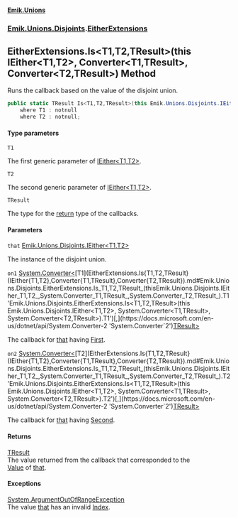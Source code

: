 #### [Emik.Unions](index.md 'index')
### [Emik.Unions.Disjoints](Emik.Unions.Disjoints.md 'Emik.Unions.Disjoints').[EitherExtensions](EitherExtensions.md 'Emik.Unions.Disjoints.EitherExtensions')

## EitherExtensions.Is<T1,T2,TResult>(this IEither<T1,T2>, Converter<T1,TResult>, Converter<T2,TResult>) Method

Runs the callback based on the value of the disjoint union.

```csharp
public static TResult Is<T1,T2,TResult>(this Emik.Unions.Disjoints.IEither<T1,T2> that, System.Converter<T1,TResult> on1, System.Converter<T2,TResult> on2)
    where T1 : notnull
    where T2 : notnull;
```
#### Type parameters

<a name='Emik.Unions.Disjoints.EitherExtensions.Is_T1,T2,TResult_(thisEmik.Unions.Disjoints.IEither_T1,T2_,System.Converter_T1,TResult_,System.Converter_T2,TResult_).T1'></a>

`T1`

The first generic parameter of [IEither&lt;T1,T2&gt;](IEither{T1,T2}.md 'Emik.Unions.Disjoints.IEither<T1,T2>').

<a name='Emik.Unions.Disjoints.EitherExtensions.Is_T1,T2,TResult_(thisEmik.Unions.Disjoints.IEither_T1,T2_,System.Converter_T1,TResult_,System.Converter_T2,TResult_).T2'></a>

`T2`

The second generic parameter of [IEither&lt;T1,T2&gt;](IEither{T1,T2}.md 'Emik.Unions.Disjoints.IEither<T1,T2>').

<a name='Emik.Unions.Disjoints.EitherExtensions.Is_T1,T2,TResult_(thisEmik.Unions.Disjoints.IEither_T1,T2_,System.Converter_T1,TResult_,System.Converter_T2,TResult_).TResult'></a>

`TResult`

The type for the [return](https://docs.microsoft.com/en-us/dotnet/csharp/language-reference/keywords/return 'https://docs.microsoft.com/en-us/dotnet/csharp/language-reference/keywords/return') type of the callbacks.
#### Parameters

<a name='Emik.Unions.Disjoints.EitherExtensions.Is_T1,T2,TResult_(thisEmik.Unions.Disjoints.IEither_T1,T2_,System.Converter_T1,TResult_,System.Converter_T2,TResult_).that'></a>

`that` [Emik.Unions.Disjoints.IEither&lt;](IEither{T1,T2}.md 'Emik.Unions.Disjoints.IEither<T1,T2>')[T1](EitherExtensions.Is{T1,T2,TResult}(IEither{T1,T2},Converter{T1,TResult},Converter{T2,TResult}).md#Emik.Unions.Disjoints.EitherExtensions.Is_T1,T2,TResult_(thisEmik.Unions.Disjoints.IEither_T1,T2_,System.Converter_T1,TResult_,System.Converter_T2,TResult_).T1 'Emik.Unions.Disjoints.EitherExtensions.Is<T1,T2,TResult>(this Emik.Unions.Disjoints.IEither<T1,T2>, System.Converter<T1,TResult>, System.Converter<T2,TResult>).T1')[,](IEither{T1,T2}.md 'Emik.Unions.Disjoints.IEither<T1,T2>')[T2](EitherExtensions.Is{T1,T2,TResult}(IEither{T1,T2},Converter{T1,TResult},Converter{T2,TResult}).md#Emik.Unions.Disjoints.EitherExtensions.Is_T1,T2,TResult_(thisEmik.Unions.Disjoints.IEither_T1,T2_,System.Converter_T1,TResult_,System.Converter_T2,TResult_).T2 'Emik.Unions.Disjoints.EitherExtensions.Is<T1,T2,TResult>(this Emik.Unions.Disjoints.IEither<T1,T2>, System.Converter<T1,TResult>, System.Converter<T2,TResult>).T2')[&gt;](IEither{T1,T2}.md 'Emik.Unions.Disjoints.IEither<T1,T2>')

The instance of the disjoint union.

<a name='Emik.Unions.Disjoints.EitherExtensions.Is_T1,T2,TResult_(thisEmik.Unions.Disjoints.IEither_T1,T2_,System.Converter_T1,TResult_,System.Converter_T2,TResult_).on1'></a>

`on1` [System.Converter&lt;](https://docs.microsoft.com/en-us/dotnet/api/System.Converter-2 'System.Converter`2')[T1](EitherExtensions.Is{T1,T2,TResult}(IEither{T1,T2},Converter{T1,TResult},Converter{T2,TResult}).md#Emik.Unions.Disjoints.EitherExtensions.Is_T1,T2,TResult_(thisEmik.Unions.Disjoints.IEither_T1,T2_,System.Converter_T1,TResult_,System.Converter_T2,TResult_).T1 'Emik.Unions.Disjoints.EitherExtensions.Is<T1,T2,TResult>(this Emik.Unions.Disjoints.IEither<T1,T2>, System.Converter<T1,TResult>, System.Converter<T2,TResult>).T1')[,](https://docs.microsoft.com/en-us/dotnet/api/System.Converter-2 'System.Converter`2')[TResult](EitherExtensions.Is{T1,T2,TResult}(IEither{T1,T2},Converter{T1,TResult},Converter{T2,TResult}).md#Emik.Unions.Disjoints.EitherExtensions.Is_T1,T2,TResult_(thisEmik.Unions.Disjoints.IEither_T1,T2_,System.Converter_T1,TResult_,System.Converter_T2,TResult_).TResult 'Emik.Unions.Disjoints.EitherExtensions.Is<T1,T2,TResult>(this Emik.Unions.Disjoints.IEither<T1,T2>, System.Converter<T1,TResult>, System.Converter<T2,TResult>).TResult')[&gt;](https://docs.microsoft.com/en-us/dotnet/api/System.Converter-2 'System.Converter`2')

The callback for [that](EitherExtensions.Is{T1,T2,TResult}(IEither{T1,T2},Converter{T1,TResult},Converter{T2,TResult}).md#Emik.Unions.Disjoints.EitherExtensions.Is_T1,T2,TResult_(thisEmik.Unions.Disjoints.IEither_T1,T2_,System.Converter_T1,TResult_,System.Converter_T2,TResult_).that 'Emik.Unions.Disjoints.EitherExtensions.Is<T1,T2,TResult>(this Emik.Unions.Disjoints.IEither<T1,T2>, System.Converter<T1,TResult>, System.Converter<T2,TResult>).that') having [First](IEither{T1,T2}.First.md 'Emik.Unions.Disjoints.IEither<T1,T2>.First').

<a name='Emik.Unions.Disjoints.EitherExtensions.Is_T1,T2,TResult_(thisEmik.Unions.Disjoints.IEither_T1,T2_,System.Converter_T1,TResult_,System.Converter_T2,TResult_).on2'></a>

`on2` [System.Converter&lt;](https://docs.microsoft.com/en-us/dotnet/api/System.Converter-2 'System.Converter`2')[T2](EitherExtensions.Is{T1,T2,TResult}(IEither{T1,T2},Converter{T1,TResult},Converter{T2,TResult}).md#Emik.Unions.Disjoints.EitherExtensions.Is_T1,T2,TResult_(thisEmik.Unions.Disjoints.IEither_T1,T2_,System.Converter_T1,TResult_,System.Converter_T2,TResult_).T2 'Emik.Unions.Disjoints.EitherExtensions.Is<T1,T2,TResult>(this Emik.Unions.Disjoints.IEither<T1,T2>, System.Converter<T1,TResult>, System.Converter<T2,TResult>).T2')[,](https://docs.microsoft.com/en-us/dotnet/api/System.Converter-2 'System.Converter`2')[TResult](EitherExtensions.Is{T1,T2,TResult}(IEither{T1,T2},Converter{T1,TResult},Converter{T2,TResult}).md#Emik.Unions.Disjoints.EitherExtensions.Is_T1,T2,TResult_(thisEmik.Unions.Disjoints.IEither_T1,T2_,System.Converter_T1,TResult_,System.Converter_T2,TResult_).TResult 'Emik.Unions.Disjoints.EitherExtensions.Is<T1,T2,TResult>(this Emik.Unions.Disjoints.IEither<T1,T2>, System.Converter<T1,TResult>, System.Converter<T2,TResult>).TResult')[&gt;](https://docs.microsoft.com/en-us/dotnet/api/System.Converter-2 'System.Converter`2')

The callback for [that](EitherExtensions.Is{T1,T2,TResult}(IEither{T1,T2},Converter{T1,TResult},Converter{T2,TResult}).md#Emik.Unions.Disjoints.EitherExtensions.Is_T1,T2,TResult_(thisEmik.Unions.Disjoints.IEither_T1,T2_,System.Converter_T1,TResult_,System.Converter_T2,TResult_).that 'Emik.Unions.Disjoints.EitherExtensions.Is<T1,T2,TResult>(this Emik.Unions.Disjoints.IEither<T1,T2>, System.Converter<T1,TResult>, System.Converter<T2,TResult>).that') having [Second](IEither{T1,T2}.Second.md 'Emik.Unions.Disjoints.IEither<T1,T2>.Second').

#### Returns
[TResult](EitherExtensions.Is{T1,T2,TResult}(IEither{T1,T2},Converter{T1,TResult},Converter{T2,TResult}).md#Emik.Unions.Disjoints.EitherExtensions.Is_T1,T2,TResult_(thisEmik.Unions.Disjoints.IEither_T1,T2_,System.Converter_T1,TResult_,System.Converter_T2,TResult_).TResult 'Emik.Unions.Disjoints.EitherExtensions.Is<T1,T2,TResult>(this Emik.Unions.Disjoints.IEither<T1,T2>, System.Converter<T1,TResult>, System.Converter<T2,TResult>).TResult')  
The value returned from the callback that corresponded to the  
[Value](IEither.Value.md 'Emik.Unions.Disjoints.IEither.Value') of [that](EitherExtensions.Is{T1,T2,TResult}(IEither{T1,T2},Converter{T1,TResult},Converter{T2,TResult}).md#Emik.Unions.Disjoints.EitherExtensions.Is_T1,T2,TResult_(thisEmik.Unions.Disjoints.IEither_T1,T2_,System.Converter_T1,TResult_,System.Converter_T2,TResult_).that 'Emik.Unions.Disjoints.EitherExtensions.Is<T1,T2,TResult>(this Emik.Unions.Disjoints.IEither<T1,T2>, System.Converter<T1,TResult>, System.Converter<T2,TResult>).that').

#### Exceptions

[System.ArgumentOutOfRangeException](https://docs.microsoft.com/en-us/dotnet/api/System.ArgumentOutOfRangeException 'System.ArgumentOutOfRangeException')  
The value [that](EitherExtensions.Is{T1,T2,TResult}(IEither{T1,T2},Converter{T1,TResult},Converter{T2,TResult}).md#Emik.Unions.Disjoints.EitherExtensions.Is_T1,T2,TResult_(thisEmik.Unions.Disjoints.IEither_T1,T2_,System.Converter_T1,TResult_,System.Converter_T2,TResult_).that 'Emik.Unions.Disjoints.EitherExtensions.Is<T1,T2,TResult>(this Emik.Unions.Disjoints.IEither<T1,T2>, System.Converter<T1,TResult>, System.Converter<T2,TResult>).that') has an invalid [Index](IEither.Index.md 'Emik.Unions.Disjoints.IEither.Index').